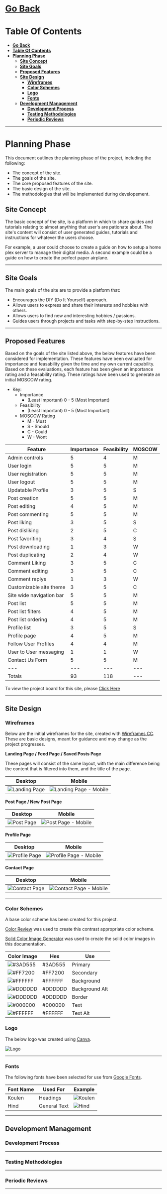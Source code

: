 # [**Go Back**](https://github.com/lukebinmore/guideshare)

# **Table Of Contents**
- [**Go Back**](#go-back)
- [**Table Of Contents**](#table-of-contents)
- [**Planning Phase**](#planning-phase)
  - [**Site Concept**](#site-concept)
  - [**Site Goals**](#site-goals)
  - [**Proposed Features**](#proposed-features)
  - [**Site Design**](#site-design)
    - [**Wireframes**](#wireframes)
    - [**Color Schemes**](#color-schemes)
    - [**Logo**](#logo)
    - [**Fonts**](#fonts)
  - [**Development Management**](#development-management)
    - [**Development Process**](#development-process)
    - [**Testing Methodologies**](#testing-methodologies)
    - [**Periodic Reviews**](#periodic-reviews)

***

# **Planning Phase**

This document outlines the planning phase of the project, including the following:

- The concept of the site.
- The goals of the site.
- The core proposed features of the site.
- The basic design of the site.
- The methodologies that will be implemented during developement.

## **Site Concept**

The basic concept of the site, is a platform in which to share guides and tutorials relating to almost anything that user's are pationate about.
The site's content will consist of user generated guides, tutorials and instructions for whatever the users choose.

For example, a user could choose to create a guide on how to setup a home plex server to manage their digital media.
A second example could be a guide on how to create the perfect paper airplane.

***

## **Site Goals**

The main goals of the site are to provide a platform that:

 - Encourages the DIY (Do It Yourself) approach.
 - Allows users to express and share their interests and hobbies with others.
 - Allows users to find new and interesting hobbies / passions.
 - Guides users through projects and tasks with step-by-step instructions.

***

## **Proposed Features**

Based on the goals of the site listed above, the below features have been considered for implementation. These features have been evaluated for importance and feasability given the time and my own current capability. Based on these evaluations, each feature has been given an importance rating and a feasability rating. These ratings have been used to generate an initial MOSCOW rating.

 - Key:
   - Importance
     - (Least Important) 0 - 5 (Most Important)
   - Feasibility
     - (Least Important) 0 - 5 (Most Important)
   - MOSCOW Rating
     - M - Must
     - S - Should
     - C - Could
     - W - Wont

| Feature | Importance | Feasibility | MOSCOW |
|---|---|---|---|
| Admin controls | 5 | 4 | M |
| User login | 5 | 5 | M |
| User registration | 5 | 5 | M |
| User logout | 5 | 5 | M |
| Updatable Profile | 3 | 5 | S |
| Post creation | 5 | 5 | M |
| Post editing | 4 | 5 | M |
| Post commenting | 5 | 5 | M |
| Post liking | 3 | 5 | S |
| Post disliking | 2 | 5 | C |
| Post favoriting | 3 | 4 | S |
| Post downloading | 1 | 3 | W |
| Post duplicating | 2 | 4 | W |
| Comment Liking | 3 | 5 | C |
| Comment editing | 3 | 5 | C |
| Comment replys | 1 | 3 | W |
| Customizable site theme | 3 | 5 | C |
| Site wide navigation bar | 5 | 5 | M |
| Post list | 5 | 5 | M |
| Post list filters | 4 | 5 | M |
| Post list ordering | 4 | 5 | M |
| Profile list | 3 | 5 | S |
| Profile page | 4 | 5 | M |
| Follow User Profiles | 4 | 4 | M
| User to User messaging | 1 | 1 | W |
| Contact Us Form | 5 | 5 | M |
|---|---|---|---|
| Totals | 93 | 118 |---|

To view the project board for this site, please [Click Here](https://github.com/users/lukebinmore/projects/7/views/1)

***

## **Site Design**

### **Wireframes**

Below are the initial wireframes for the site, created with [Wireframes CC](https://wireframe.cc/). These are basic designs, meant for guidance and may change as the project progresses.

**Landing Page / Feed Page / Saved Posts Page**

These pages will consist of the same layout, with the main difference being the content that is filtered into them, and the title of the page.

| Desktop | Mobile |
|---|---|
| ![Landing Page](/docs/wireframes/landing-page.png) | ![Landing Page - Mobile](/docs/wireframes/landing-page-mobile.png) |

**Post Page / New Post Page**

| Desktop | Mobile |
|---|---|
| ![Post Page](/docs/wireframes/post-page.png) | ![Post Page - Mobile](/docs/wireframes/post-page-mobile.png) |

**Profile Page**

| Desktop | Mobile |
|---|---|
| ![Profile Page](/docs/wireframes/profile-page.png) | ![Profile Page - Mobile](/docs/wireframes/profile-page-mobile.png) |

**Contact Page**

| Desktop | Mobile |
|---|---|
| ![Contact Page](/docs/wireframes/contact-page.png) | ![Contact Page - Mobile](/docs/wireframes/contact-page-mobile.png) |

***

### **Color Schemes**

A base color scheme has been created for this project.

[Color Review](https://color.review/) was used to create this contrast appropriate color scheme.

[Solid Color Image Generator](https://mdigi.tools/solid-color-image-generator/) was used to create the solid color images in this documentation.

| Color Image | Hex | Use |
|---|---|---|
| ![#3AD555](/docs/colorscheme/3AD555.png) | #3AD555 | Primary |
| ![#FF7200](/docs/colorscheme/FF7200.png) | #FF7200 | Secondary |
| ![#FFFFFF](/docs/colorscheme/FFFFFF.png) | #FFFFFF | Background |
| ![#DDDDDD](/docs/colorscheme/DDDDDD.png) | #DDDDDD | Background Alt |
| ![#DDDDDD](/docs/colorscheme/DDDDDD.png) | #DDDDDD | Border |
| ![#000000](/docs/colorscheme/000000.png) | #000000 | Text |
| ![#FFFFFF](/docs/colorscheme/FFFFFF.png) | #FFFFFF | Text Alt |

### **Logo**

The below logo was created using [Canva](https://www.canva.com/).

![Logo](../src/assets/logo.png)

***

### **Fonts**

The following fonts have been selected for use from [Google Fonts](https://fonts.google.com/).

| Font Name | Used For | Example |
|---|---|---|
| Koulen | Headings | ![Koulen](/docs/fontexamples/koulen.png) |
| Hind | General Text | ![Hind](/docs/fontexamples/hind.png) |

***

## **Development Management**

### **Development Process**

***

### **Testing Methodologies**

***

### **Periodic Reviews**

***